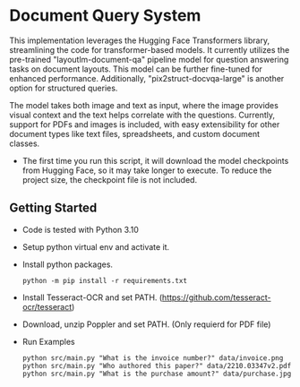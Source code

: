 # Document Query System

This implementation leverages the Hugging Face Transformers library, streamlining the code for
transformer-based models. It currently utilizes the pre-trained "layoutlm-document-qa" pipeline
model for question answering tasks on document layouts. This model can be further fine-tuned for
enhanced performance. Additionally, "pix2struct-docvqa-large" is another option for structured
queries.

The model takes both image and text as input, where the image provides visual context and the
text helps correlate with the questions. Currently, support for PDFs and images is included,
with easy extensibility for other document types like text files, spreadsheets, and custom
document classes.

- The first time you run this script, it will download the model checkpoints from Hugging Face,
so it may take longer to execute. To reduce the project size, the checkpoint file is not included.

## Getting Started

  - Code is tested with Python 3.10

  - Setup python virtual env and activate it.

  - Install python packages.
    ```
    python -m pip install -r requirements.txt
    ```

  - Install Tesseract-OCR and set PATH. (https://github.com/tesseract-ocr/tesseract)

  - Download, unzip Poppler and set PATH. (Only requierd for PDF file)

  - Run Examples
    ```
    python src/main.py "What is the invoice number?" data/invoice.png
    python src/main.py "Who authored this paper?" data/2210.03347v2.pdf
    python src/main.py "What is the purchase amount?" data/purchase.jpg
    ```
